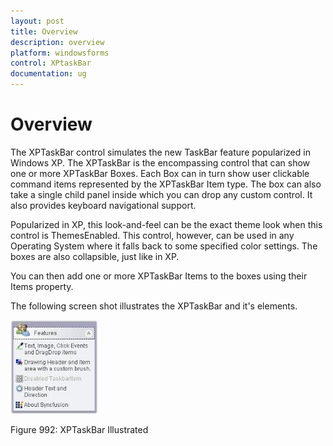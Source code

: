 ```yaml
---
layout: post
title: Overview
description: overview
platform: windowsforms
control: XPtaskBar
documentation: ug
---
```

# Overview

The XPTaskBar control simulates the new TaskBar feature popularized in Windows XP. The XPTaskBar is the encompassing control that 
can show one or more XPTaskBar Boxes. Each Box can in turn show user clickable command items represented by the XPTaskBar Item 
type. The box can also take a single child panel inside which you can drop any custom control. It also provides keyboard 
navigational support.

Popularized in XP, this look-and-feel can be the exact theme look when this control is ThemesEnabled. This control, however, can 
be used in any Operating System where it falls back to some specified color settings. The boxes are also collapsible, just like 
in XP. 

You can then add one or more XPTaskBar Items to the boxes using their Items property. 

The following screen shot illustrates the XPTaskBar and it's elements.

 ![](Overview_images/Overview_img90.jpeg) 
 
 Figure 992: XPTaskBar Illustrated



   

